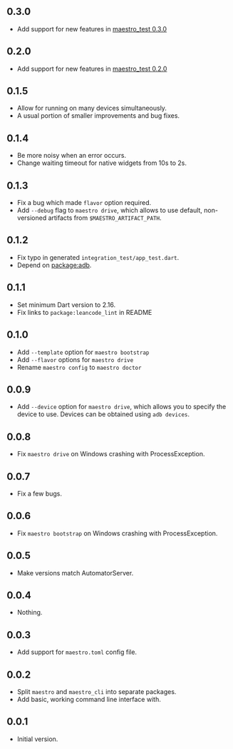 ## 0.3.0

- Add support for new features in [maestro_test
  0.3.0](https://pub.dev/packages/maestro_test/changelog#030)

## 0.2.0

- Add support for new features in [maestro_test
  0.2.0](https://pub.dev/packages/maestro_test/changelog#020)

## 0.1.5

- Allow for running on many devices simultaneously.
- A usual portion of smaller improvements and bug fixes.

## 0.1.4

- Be more noisy when an error occurs.
- Change waiting timeout for native widgets from 10s to 2s.

## 0.1.3

- Fix a bug which made `flavor` option required.
- Add `--debug` flag to `maestro drive`, which allows to use default,
  non-versioned artifacts from `$MAESTRO_ARTIFACT_PATH`.

## 0.1.2

- Fix typo in generated `integration_test/app_test.dart`.
- Depend on [package:adb](https://pub.dev/packages/adb).

## 0.1.1

- Set minimum Dart version to 2.16.
- Fix links to `package:leancode_lint` in README

## 0.1.0

- Add `--template` option for `maestro bootstrap`
- Add `--flavor` options for `maestro drive`
- Rename `maestro config` to `maestro doctor`

## 0.0.9

- Add `--device` option for `maestro drive`, which allows you to specify the
  device to use. Devices can be obtained using `adb devices`.

## 0.0.8

- Fix `maestro drive` on Windows crashing with ProcessException.

## 0.0.7

- Fix a few bugs.

## 0.0.6

- Fix `maestro bootstrap` on Windows crashing with ProcessException.

## 0.0.5

- Make versions match AutomatorServer.

## 0.0.4

- Nothing.

## 0.0.3

- Add support for `maestro.toml` config file.

## 0.0.2

- Split `maestro` and `maestro_cli` into separate packages.
- Add basic, working command line interface with.

## 0.0.1

- Initial version.

